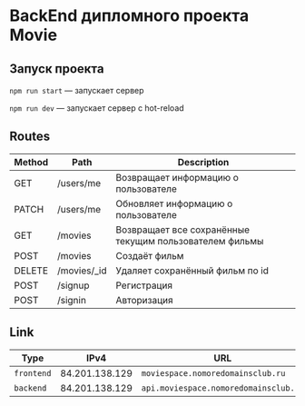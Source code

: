 # BackEnd дипломного проекта Movie

## Запуск проекта

`npm run start` — запускает сервер

`npm run dev` — запускает сервер с hot-reload

## **Routes**

| Method | Path         | Description                                             |
| ------ | ------------ | ------------------------------------------------------- |
| GET    | /users/me    | Возвращает информацию о пользователе                    |
| PATCH  | /users/me    | Обновляет информацию о пользователе                     |
| GET    | /movies      | Возвращает все сохранённые текущим пользователем фильмы |
| POST   | /movies      | Создаёт фильм                                           |
| DELETE | /movies/\_id | Удаляет сохранённый фильм по id                         |
| POST   | /signup      | Регистрация                                             |
| POST   | /signin      | Авторизация                                             |

## Link

| Type       | IPv4           | URL                                   |
| ---------- | -------------- | ------------------------------------- |
| `frontend` | 84.201.138.129 | `moviespace.nomoredomainsclub.ru`     |
| `backend`  | 84.201.138.129 | `api.moviespace.nomoredomainsclub.ru` |
